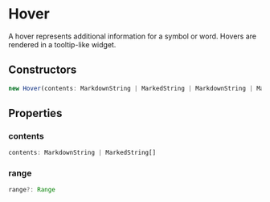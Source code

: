 # Hover

A hover represents additional information for a symbol or word. Hovers are rendered in a tooltip-like widget.

## Constructors

```typescript
new Hover(contents: MarkdownString | MarkedString | MarkdownString | MarkedString[], range?: Range): Hover
```

## Properties

### contents

```typescript
contents: MarkdownString | MarkedString[]
```

### range

```typescript
range?: Range
```

[Range]: Range.md
[MarkedString]: MarkedString.md
[MarkdownString]: MarkdownString.md
